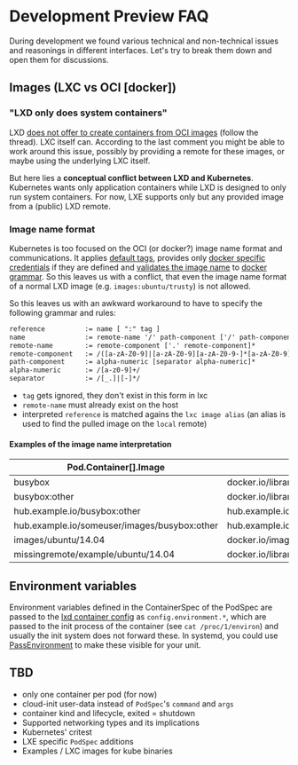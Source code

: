 # Development Preview FAQ

During development we found various technical and non-technical issues and reasonings in different interfaces. Let's try to break them down and open them for discussions.

## Images (LXC vs OCI [docker])

### "LXD only does system containers"

LXD [does not offer to create containers from OCI images](https://discuss.linuxcontainers.org/t/using-oci-templates-in-lxd/1911) (follow the thread). LXC itself can. According to the last comment you might be able to work around this issue, possibly by providing a remote for these images, or maybe using the underlying LXC itself.

But here lies a **conceptual conflict between LXD and Kubernetes**. Kubernetes wants only application containers while LXD is designed to only run system containers. For now, LXE supports only but any provided image from a (public) LXD remote.

### Image name format

Kubernetes is too focused on the OCI (or docker?) image name format and communications. It applies [default tags](https://github.com/kubernetes/kubernetes/blob/master/pkg/kubelet/images/image_manager.go#L95), provides only [docker specific credentials](https://github.com/kubernetes/kubernetes/blob/master/pkg/kubelet/container/runtime.go#L140) if they are defined and [validates the image name](https://github.com/kubernetes/kubernetes/blob/master/pkg/kubelet/images/image_manager.go#L150) to [docker grammar](https://github.com/docker/distribution/blob/master/reference/reference.go#L4). So this leaves us with a conflict, that even the image name format of a normal LXD image (e.g. `images:ubuntu/trusty`) is not allowed.

So this leaves us with an awkward workaround to have to specify the following grammar and rules:

```txt
reference          := name [ ":" tag ]
name               := remote-name '/' path-component ['/' path-component]*
remote-name        := remote-component ['.' remote-component]*
remote-component   := /([a-zA-Z0-9]|[a-zA-Z0-9][a-zA-Z0-9-]*[a-zA-Z0-9])/
path-component     := alpha-numeric [separator alpha-numeric]*
alpha-numeric      := /[a-z0-9]+/
separator          := /[_.]|[-]*/
```

- `tag` gets ignored, they don't exist in this form in lxc
- `remote-name` must already exist on the host
- interpreted `reference` is matched agains the `lxc image alias` (an alias is used to find the pulled image on the `local` remote)

#### Examples of the image name interpretation

| Pod.Container[].Image  | Kubelet validator | Kubelet interpretes | LXE interpretes | equals LXE alias | in LXC syntax |
| -- | -- | -- | -- | -- | -- |
| busybox | docker.io/library/busybox | busybox:latest | busybox | ???/busybox | [invalid] |
| busybox:other | docker.io/library/busybox:other | busybox:other | busybox | ???/busybox%other | [invalid] |
| hub.example.io/busybox:other | hub.example.io/busybox:other | hub.example.io/busybox:other | hub.example.io/busybox | hub.example.io/busybox | hub.example.io:busybox%other |
| hub.example.io/someuser/images/busybox:other | hub.example.io/someuser/images/busybox:other | hub.example.io/someuser/images/busybox:other | hub.example.io/someuser/images/busybox | hub.example.io/someuser/images/busybox | hub.example.io:someuser/images/busybox |
| images/ubuntu/14.04 | docker.io/images/ubuntu/14.04 | images/ubuntu/14.04:latest | images/ubuntu/14.04 | images/ubuntu/14.04 | images:ubuntu/14.04 |
| missingremote/example/ubuntu/14.04 | docker.io/library/missingremote/example/ubuntu/14.04 | missingremote/example/ubuntu/14.04:latest | missingremote/example/ubuntu/14.04 | missingremote/example/ubuntu/14.04 | [notfound] |

## Environment variables

Environment variables defined in the ContainerSpec of the PodSpec are passed to the [lxd container config](https://lxd.readthedocs.io/en/latest/containers/) as `config.environment.*`, which are passed to the init process of the container (see `cat /proc/1/environ`) and usually the init system does not forward these. In systemd, you could use [PassEnvironment](https://www.freedesktop.org/software/systemd/man/systemd.exec.html#PassEnvironment=) to make these visible for your unit.

## TBD

- only one container per pod (for now)
- cloud-init user-data instead of `PodSpec`'s `command` and `args`
- container kind and lifecycle, exited = shutdown
- Supported networking types and its implications
- Kubernetes' critest
- LXE specific `PodSpec` additions
- Examples / LXC images for kube binaries
